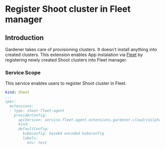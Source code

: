 # Register Shoot cluster in Fleet manager

## Introduction
Gardener takes care of provisioning clusters. It doesn't install anything into created clusters.
This extension enables App instalation via [Fleet](https://fleet.rancher.io) by registering newly created Shoot clusters into Fleet manager.

### Service Scope
This service enables users to register Shoot cluster in Fleet.
```yaml
kind: Shoot
...
spec:
  extensions:
  - type: shoot-fleet-agent
    providerConfig:
      apiVersion: service.fleet-agent.extensions.gardener.cloud/v1alpha1
      kind:
      defaultConfig:
        kubeconfig: base64 encoded kubeconfig
        labels:
          env: test
```

<style>
#body-inner blockquote {
    border: 0;
    padding: 10px;
    margin-top: 40px;
    margin-bottom: 40px;
    border-radius: 4px;
    background-color: rgba(0,0,0,0.05);
    box-shadow: 0 3px 6px rgba(0,0,0,0.16), 0 3px 6px rgba(0,0,0,0.23);
    position:relative;
    padding-left:60px;
}
#body-inner blockquote:before {
    content: "!";
    font-weight: bold;
    position: absolute;
    top: 0;
    bottom: 0;
    left: 0;
    background-color: #00a273;
    color: white;
    vertical-align: middle;
    margin: auto;
    width: 36px;
    font-size: 30px;
    text-align: center;
}
</style>
